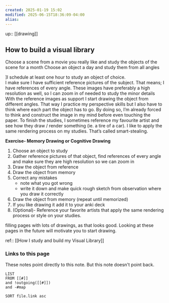 ```yaml
---
created: 2025-01-19 15:02
modified: 2025-06-15T18:36:09-04:00
alias: 
---
```

up::  [[drawing]]
## How to build a visual library

Choose a scene from a movie you really like and study the objects of the scene for a month
Choose an object a day and study them from all angles

]I schedule at least one hour to study an object of choice.  
I make sure I have sufficient reference pictures of the subject. 
	That means; I have references of every angle. 
	These images have preferably a high resolution as well, so I can zoom in of needed to study the minor details
With the reference images as support I start drawing the object from different angles. 
	That way I practice my perspective skills but I also have to think where each part the object has to go. 
	By doing so, I’m already forced to think and construct the image in my mind before even touching the paper.
To finish the studies, I sometimes reference my favourite artist and see how they draw / render something (ie. a tire of a car). I like to apply the same rendering process on my studies. That’s called smart-stealing.

**Exercise- Memory Drawing or Cognitive Drawing**
1. Choose an object to study
2. Gather reference pictures of that object, find references of every angle and make sure they are high resolution so we can zoom in
3. Draw the object from reference
4. Draw the object from memory
5. Correct any mistakes
	- note what you got wrong
	- write it down and make quick rough sketch from observation where you draw it correctly
2. Draw the object from memory (repeat until memorized)
3. If you like drawing it add it to your anki deck
4. (Optional)- Reference your favorite artists that apply the same rendering process or style on your studies. 



filling pages with lots of drawings, as that looks good. Looking at these pages in the future will motivate you to start drawing.

ref:: [[How I study and build my Visual Library]]
### Links to this page
These notes point directly to this note. But this note doesn't point back.
```dataview
LIST
FROM [[#]]
and !outgoing([[#]])
and -#map

SORT file.link asc
```



